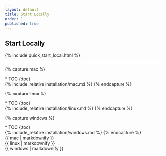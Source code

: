 ```yaml
---
layout: default
title: Start Locally
order: 1
published: true
---
```


## Start Locally

<div class="container-fluid quick-start-module quick-starts">
  <div class="row">
    <div class="col-md-12">
      {% include quick_start_local.html %}
    </div>
  </div>
</div>

---

{% capture mac %}
<div class="inline_toc" markdown="1">
* TOC
{:toc}
</div>
{% include_relative installation/mac.md %}
{% endcapture %}

{% capture linux %}
<div class="inline_toc" markdown="1">
* TOC
{:toc}
</div>
{% include_relative installation/linux.md %}
{% endcapture %}

{% capture windows %}
<div class="inline_toc" markdown="1">
* TOC
{:toc}
</div>
{% include_relative installation/windows.md %}
{% endcapture %}


<div id="installation">
  <div class="os macos">{{ mac | markdownify }}</div>
  <div class="os linux selected">{{ linux | markdownify }}</div>
  <div class="os windows">{{ windows | markdownify }}</div>
</div>